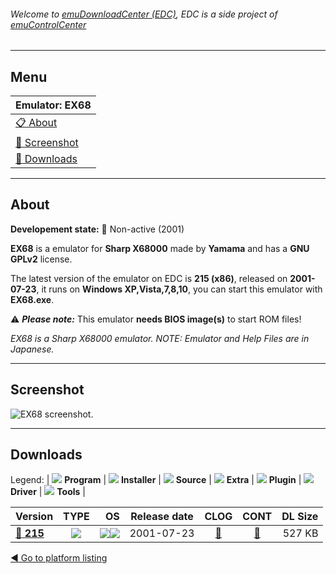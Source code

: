 ###### Welcome to [emuDownloadCenter (EDC)](https://github.com/PhoenixInteractiveNL/emuDownloadCenter/wiki/), EDC is a side project of [emuControlCenter](https://github.com/PhoenixInteractiveNL/emuControlCenter/wiki/)
***
## Menu
| **Emulator: EX68** |
|:---------|
| [:clipboard: About](#about) |
| [:sunrise: Screenshot](#screenshot) |
| [:floppy_disk: Downloads](#downloads) |
***
## About
**Developement state:** :red_circle: Non-active (2001)

**EX68** is a emulator for **Sharp X68000** made by **Yamama** and has a **GNU GPLv2** license.

The latest version of the emulator on EDC is **215 (x86)**, released on **2001-07-23**, it runs on **Windows XP,Vista,7,8,10**, you can start this emulator with **EX68.exe**.

:warning: _**Please note:**_ This emulator **needs BIOS image(s)** to start ROM files!

_EX68 is a Sharp X68000 emulator. NOTE: Emulator and Help Files are in Japanese._
***
## Screenshot
![](https://raw.githubusercontent.com/PhoenixInteractiveNL/emuDownloadCenter/master/hooks/ex68/emulator_screen_01.jpg "EX68 screenshot.")
***
## Downloads
Legend:
| ![](https://raw.githubusercontent.com/wiki/PhoenixInteractiveNL/emuDownloadCenter/images_misc/icon_program_24.png) **Program** | 
![](https://raw.githubusercontent.com/wiki/PhoenixInteractiveNL/emuDownloadCenter/images_misc/icon_installer_24.png) **Installer** | 
![](https://raw.githubusercontent.com/wiki/PhoenixInteractiveNL/emuDownloadCenter/images_misc/icon_source_code_24.png) **Source** | 
![](https://raw.githubusercontent.com/wiki/PhoenixInteractiveNL/emuDownloadCenter/images_misc/icon_extra_24.png) **Extra** | 
![](https://raw.githubusercontent.com/wiki/PhoenixInteractiveNL/emuDownloadCenter/images_misc/icon_plugin_24.png) **Plugin** | 
![](https://raw.githubusercontent.com/wiki/PhoenixInteractiveNL/emuDownloadCenter/images_misc/icon_driver_24.png) **Driver** | 
![](https://raw.githubusercontent.com/wiki/PhoenixInteractiveNL/emuDownloadCenter/images_misc/icon_tool_24.png) **Tools** | 
 
| Version | TYPE | OS | Release date | CLOG | CONT | DL Size |
|:--------|:----:|---:|:------------:|:----:|:----:|--------:|
| [:floppy_disk: **215**](https://github.com/PhoenixInteractiveNL/edc-repo0007/raw/master/ex68/215.7z) | ![](https://raw.githubusercontent.com/wiki/PhoenixInteractiveNL/emuDownloadCenter/images_misc/icon_program_24.png) | ![](https://raw.githubusercontent.com/wiki/PhoenixInteractiveNL/emuDownloadCenter/images_misc/logo_windows_24.png)![](https://raw.githubusercontent.com/wiki/PhoenixInteractiveNL/emuDownloadCenter/images_misc/icon_32-bit_24.png) | 2001-07-23 | [:page_facing_up:](https://github.com/PhoenixInteractiveNL/edc-repo0007/blob/master/ex68/215_changelog.txt) | [:mag_right:](https://github.com/PhoenixInteractiveNL/edc-repo0007/blob/master/ex68/215_contents.txt) | 527 KB |

[:arrow_backward: Go to platform listing](https://github.com/PhoenixInteractiveNL/emuDownloadCenter/wiki/EDC-Platform-List)
